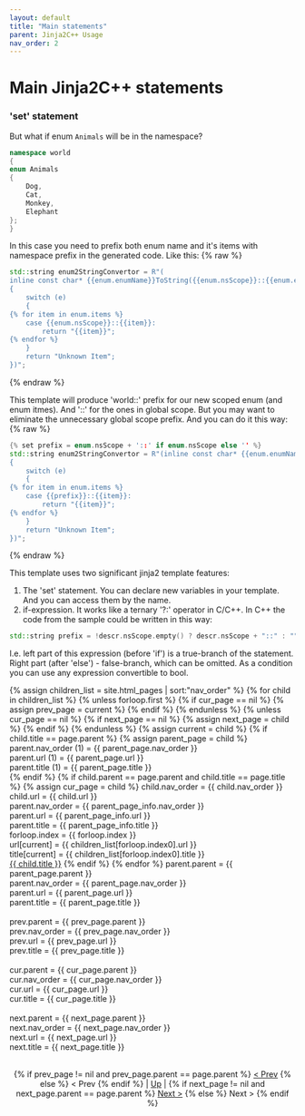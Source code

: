 ```yaml
---
layout: default
title: "Main statements"
parent: Jinja2C++ Usage
nav_order: 2
---
```


# Main Jinja2C++ statements

### 'set' statement
But what if enum `Animals` will be in the namespace?

```c++
namespace world
{
enum Animals
{
    Dog,
    Cat,
    Monkey,
    Elephant
};
}
```
In this case you need to prefix both enum name and it's items with namespace prefix in the generated code. Like this:
{% raw %}
```c++
std::string enum2StringConvertor = R"(
inline const char* {{enum.enumName}}ToString({{enum.nsScope}}::{{enum.enumName}} e)
{
    switch (e)
    {
{% for item in enum.items %}
    case {{enum.nsScope}}::{{item}}:
        return "{{item}}";
{% endfor %}
    }
    return "Unknown Item";
})";
```
{% endraw %}

This template will produce 'world::' prefix for our new scoped enum (and enum itmes). And '::' for the ones in global scope. But you may want to eliminate the unnecessary global scope prefix. And you can do it this way:
{% raw %}
```c++
{% set prefix = enum.nsScope + '::' if enum.nsScope else '' %}
std::string enum2StringConvertor = R"(inline const char* {{enum.enumName}}ToString({{prefix}}::{{enum.enumName}} e)
{
    switch (e)
    {
{% for item in enum.items %}
    case {{prefix}}::{{item}}:
        return "{{item}}";
{% endfor %}
    }
    return "Unknown Item";
})";
```
{% endraw %}

This template uses two significant jinja2 template features:
1. The 'set' statement. You can declare new variables in your template. And you can access them by the name.
2. if-expression. It works like a ternary '?:' operator in C/C++. In C++ the code from the sample could be written in this way:
```c++
std::string prefix = !descr.nsScope.empty() ? descr.nsScope + "::" : "";
```
I.e. left part of this expression (before 'if') is a true-branch of the statement. Right part (after 'else') - false-branch, which can be omitted. As a condition you can use any expression convertible to bool.

{% assign children_list = site.html_pages | sort:"nav_order" %}
{% for child in children_list %}
  {% unless forloop.first %}
    {% if cur_page == nil %}
        {% assign prev_page = current %}
    {% endif %}
  {% endunless %}
  {% unless cur_page == nil %}
    {% if next_page == nil %}
        {% assign next_page = child %}
    {% endif %}
  {% endunless %}
  {% assign current = child %}
  {% if child.title == page.parent %}
    {% assign parent_page = child %}
    parent.nav_order (1) = {{ parent_page.nav_order }}<br/>
    parent.url (1) = {{ parent_page.url }}<br/>
    parent.title (1) = {{ parent_page.title }}<br/>
  {% endif %}
  {% if child.parent == page.parent and  child.title == page.title %}
    {% assign cur_page = child %}
    child.nav_order = {{ child.nav_order }}<br/>
    child.url = {{ child.url }}<br/>
    parent.nav_order = {{ parent_page_info.nav_order }}<br/>
    parent.url = {{ parent_page_info.url }}<br/>
    parent.title = {{ parent_page_info.title }}<br/>
    forloop.index = {{ forloop.index }}<br/>
    url[current] = {{ children_list[forloop.index0].url }}<br/>
    title[current] = {{ children_list[forloop.index0].title }}<br/>
    <a href="{{ child.url | absolute_url }}">{{ child.title }}</a>
  {% endif %}
{% endfor %}
parent.parent = {{ parent_page.parent }}<br/>
parent.nav_order = {{ parent_page.nav_order }}<br/>
parent.url = {{ parent_page.url }}<br/>
parent.title = {{ parent_page.title }}<br/><br/>
prev.parent = {{ prev_page.parent }}<br/>
prev.nav_order = {{ prev_page.nav_order }}<br/>
prev.url = {{ prev_page.url }}<br/>
prev.title = {{ prev_page.title }}<br/><br/>
cur.parent = {{ cur_page.parent }}<br/>
cur.nav_order = {{ cur_page.nav_order }}<br/>
cur.url = {{ cur_page.url }}<br/>
cur.title = {{ cur_page.title }}<br/><br/>
next.parent = {{ next_page.parent }}<br/>
next.nav_order = {{ next_page.nav_order }}<br/>
next.url = {{ next_page.url }}<br/>
next.title = {{ next_page.title }}<br/><br/>
<p><div align="center">
{% if prev_page != nil and prev_page.parent == page.parent %}
    <a href="{{ prev_page.url | absolute_url }}">&lt; Prev</a>
{% else %}
    &lt; Prev
{% endif %} | <a href="{{ parent_page.url | absolute_url }}">Up</a> | 
{% if next_page != nil and next_page.parent == page.parent %}
    <a href="{{ next_page.url | absolute_url }}">Next &gt;</a>
{% else %}
    Next &gt;
{% endif %}
</div></p>

